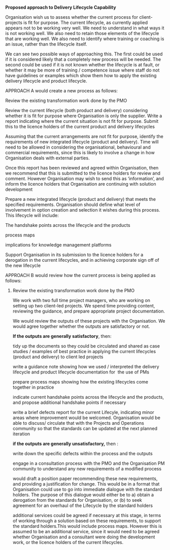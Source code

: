 **Proposed approach to Delivery Lifecycle Capability**

Organisation wish us to assess whether the current process for client-projects is fit for purpose. The current lifecycle, as currently applied appears not to be working very well. We need to understand in what ways it is not working well. We also need to retain those elements of the lifecycle that are working well. We also need to identify where training or coaching is an issue, rather than the lifecycle itself.

We can see two possible ways of approaching this. The first could be used if it is considered likely that a completely new process will be needed. The second could be used if it is not known whether the lifecycle is at fault, or whether it may be more of training / competence issue where staff do not have guidelines or examples which show them how to apply the existing delivery lifecycle and product lifecycle.

APPROACH A would create a new process as follows:

Review the existing transformation work done by the PMO

Review the current lifecycle (both product and delivery) considering whether it is fit for purpose where Organisation is only the supplier. Write a report indicating where the current situation is not fit for purpose. Submit this to the licence holders of the current product and delivery lifecycles

Assuming that the current arrangements are not fit for purpose, identify the requirements of new integrated lifecycle (product and delivery). Time will need to be allowed in considering the organisational, behavioural and commercial requirements, since this is likely to involve a change in how Organisation deals with external parties.

Once this report has been reviewed and agreed within Organisation, then we recommend that this is submitted to the licence holders for review and comment. However Organisation may wish to send this as ‘information’, and inform the licence holders that Organisation are continuing with solution development

Prepare a new integrated lifecycle (product and delivery) that meets the specified requirements. Organisation should define what level of involvement in option creation and selection it wishes during this process. This lifecycle will include:

The handshake points across the lifecycle and the products

process maps

implications for knowledge management platforms

Support Organisation in its submission to the licence holders for a derogation in the current lifecycles, and in achieving corporate sign off of the new lifecycle

APPROACH B would review how the current process is being applied as follows:

1.  Review the existing transformation work done by the PMO
    
    We work with two full time project managers, who are working on setting up two client-led projects. We spend time providing content, reviewing the guidance, and prepare appropriate project documentation.
    
    We would review the outputs of these projects with the Organisation. We would agree together whether the outputs are satisfactory or not.
    
    **If the outputs are generally satisfactory**, then:
    
    tidy up the documents so they could be circulated and shared as case studies / examples of best practice in applying the current lifecycles (product and delivery) to client led projects
    
    write a guidance note showing how we used / interpreted the delivery lifecycle and product lifecycle documentation for  the use of PMs
    
    prepare process maps showing how the existing lifecycles come together in practice
    
    indicate current handshake points across the lifecycle and the products, and propose additional handshake points if necessary
    
    write a brief defects report for the current Lifecyle, indicating minor areas where improvement would be welcomed. Organisation would be able to discuss/ circulate that with the Projects and Operations community so that the standards can be updated at the next planned iteration
    
    **if the outputs are generally unsatisfactory,** then :
    
    write down the specific defects within the process and the outputs
    
    engage in a consultation process with the PMO and the Organisation PM community to understand any new requirements of a modified process
    
    would draft a position paper recommending these new requirements, and providing a justification for change. This would be in a format that Organisation could use to go into immediate dialogue with the standard holders. The purpose of this dialogue would either be to a) obtain a derogation from the standards for Organisation, or (b) to seek agreement for an overhaul of the Lifecycle by the standard holders
    
    additional services could be agreed if necessary at this stage, in terms of working through a solution based on these requirements, to support the standard holders.This would include process maps. However this is assumed to be an additional service, since it would need to be agreed whether Organisation and a consultant were doing the development work, or the licence holders of the current lifecycles.

